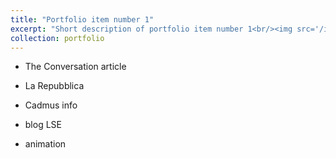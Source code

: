 ```yaml
---
title: "Portfolio item number 1"
excerpt: "Short description of portfolio item number 1<br/><img src='/images/500x300.png'>"
collection: portfolio
---
```


- The Conversation article

- La Repubblica

- Cadmus info

- blog LSE

- animation
